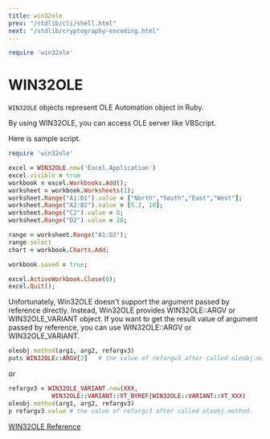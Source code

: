 ```yaml
---
title: win32ole
prev: "/stdlib/cli/shell.html"
next: "/stdlib/cryptography-encoding.html"
---
```



```ruby
require 'win32ole'
```

# WIN32OLE

`WIN32OLE` objects represent OLE Automation object in Ruby.

By using WIN32OLE, you can access OLE server like VBScript.

Here is sample script.


```ruby
require 'win32ole'

excel = WIN32OLE.new('Excel.Application')
excel.visible = true
workbook = excel.Workbooks.Add();
worksheet = workbook.Worksheets(1);
worksheet.Range("A1:D1").value = ["North","South","East","West"];
worksheet.Range("A2:B2").value = [5.2, 10];
worksheet.Range("C2").value = 8;
worksheet.Range("D2").value = 20;

range = worksheet.Range("A1:D2");
range.select
chart = workbook.Charts.Add;

workbook.saved = true;

excel.ActiveWorkbook.Close(0);
excel.Quit();
```

Unfortunately, Win32OLE doesn't support the argument passed by reference
directly. Instead, Win32OLE provides WIN32OLE::ARGV or WIN32OLE\_VARIANT
object. If you want to get the result value of argument passed by
reference, you can use WIN32OLE::ARGV or WIN32OLE\_VARIANT.


```ruby
oleobj.method(arg1, arg2, refargv3)
puts WIN32OLE::ARGV[2]   # the value of refargv3 after called oleobj.method
```

or


```ruby
refargv3 = WIN32OLE_VARIANT.new(XXX,
            WIN32OLE::VARIANT::VT_BYREF|WIN32OLE::VARIANT::VT_XXX)
oleobj.method(arg1, arg2, refargv3)
p refargv3.value # the value of refargv3 after called oleobj.method.
```

<a
href='https://ruby-doc.org/stdlib-2.5.0/libdoc/win32ole/rdoc/WIN32OLE.html'
class='ruby-doc remote reference' target='_blank'>WIN32OLE Reference</a>

